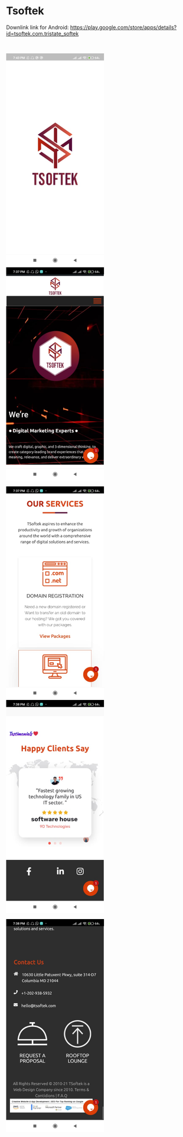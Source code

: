# Tsoftek

Downlink link for Android: https://play.google.com/store/apps/details?id=tsoftek.com.tristate_softek

&nbsp;

<img src="images/1.jpeg" width=265, height:270>  &nbsp;   &nbsp; <img src="images/2.jpeg" width=265, height:270> 

<img src="images/3.jpeg" width=265, height:270>  &nbsp;   &nbsp; <img src="images/4.jpeg" width=265, height:270>

<img src="images/5.jpeg" width=265, height:270>
